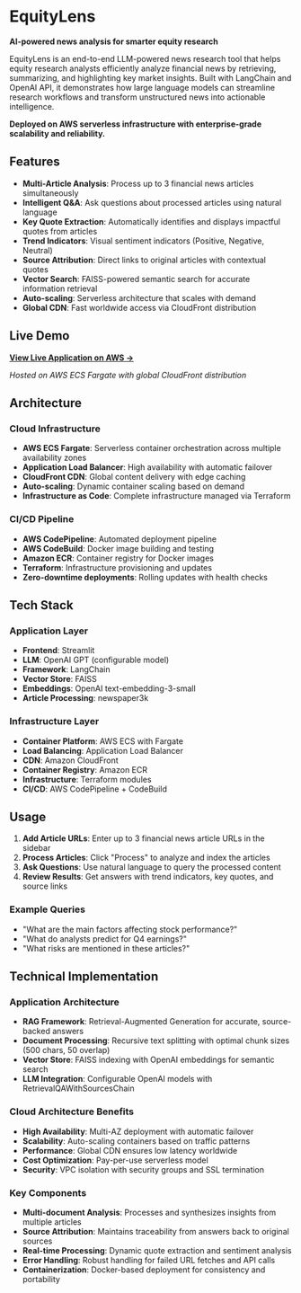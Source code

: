 # EquityLens

**AI-powered news analysis for smarter equity research**

EquityLens is an end-to-end LLM-powered news research tool that helps equity research analysts efficiently analyze financial news by retrieving, summarizing, and highlighting key market insights. Built with LangChain and OpenAI API, it demonstrates how large language models can streamline research workflows and transform unstructured news into actionable intelligence.

**Deployed on AWS serverless infrastructure with enterprise-grade scalability and reliability.**

## Features

- **Multi-Article Analysis**: Process up to 3 financial news articles simultaneously
- **Intelligent Q&A**: Ask questions about processed articles using natural language
- **Key Quote Extraction**: Automatically identifies and displays impactful quotes from articles
- **Trend Indicators**: Visual sentiment indicators (Positive, Negative, Neutral)
- **Source Attribution**: Direct links to original articles with contextual quotes
- **Vector Search**: FAISS-powered semantic search for accurate information retrieval
- **Auto-scaling**: Serverless architecture that scales with demand
- **Global CDN**: Fast worldwide access via CloudFront distribution

## Live Demo

**[View Live Application on AWS →](https://dfn8hh50ps75m.cloudfront.net)**

*Hosted on AWS ECS Fargate with global CloudFront distribution*

## Architecture

### Cloud Infrastructure
- **AWS ECS Fargate**: Serverless container orchestration across multiple availability zones
- **Application Load Balancer**: High availability with automatic failover
- **CloudFront CDN**: Global content delivery with edge caching
- **Auto-scaling**: Dynamic container scaling based on demand
- **Infrastructure as Code**: Complete infrastructure managed via Terraform

### CI/CD Pipeline
- **AWS CodePipeline**: Automated deployment pipeline
- **AWS CodeBuild**: Docker image building and testing
- **Amazon ECR**: Container registry for Docker images
- **Terraform**: Infrastructure provisioning and updates
- **Zero-downtime deployments**: Rolling updates with health checks

## Tech Stack

### Application Layer
- **Frontend**: Streamlit
- **LLM**: OpenAI GPT (configurable model)
- **Framework**: LangChain
- **Vector Store**: FAISS
- **Embeddings**: OpenAI text-embedding-3-small
- **Article Processing**: newspaper3k

### Infrastructure Layer
- **Container Platform**: AWS ECS with Fargate
- **Load Balancing**: Application Load Balancer
- **CDN**: Amazon CloudFront
- **Container Registry**: Amazon ECR
- **Infrastructure**: Terraform modules
- **CI/CD**: AWS CodePipeline + CodeBuild

## Usage

1. **Add Article URLs**: Enter up to 3 financial news article URLs in the sidebar
2. **Process Articles**: Click "Process" to analyze and index the articles
3. **Ask Questions**: Use natural language to query the processed content
4. **Review Results**: Get answers with trend indicators, key quotes, and source links

### Example Queries
- "What are the main factors affecting stock performance?"
- "What do analysts predict for Q4 earnings?"
- "What risks are mentioned in these articles?"

## Technical Implementation

### Application Architecture
- **RAG Framework**: Retrieval-Augmented Generation for accurate, source-backed answers
- **Document Processing**: Recursive text splitting with optimal chunk sizes (500 chars, 50 overlap)
- **Vector Store**: FAISS indexing with OpenAI embeddings for semantic search
- **LLM Integration**: Configurable OpenAI models with RetrievalQAWithSourcesChain

### Cloud Architecture Benefits
- **High Availability**: Multi-AZ deployment with automatic failover
- **Scalability**: Auto-scaling containers based on traffic patterns
- **Performance**: Global CDN ensures low latency worldwide
- **Cost Optimization**: Pay-per-use serverless model
- **Security**: VPC isolation with security groups and SSL termination

### Key Components
- **Multi-document Analysis**: Processes and synthesizes insights from multiple articles
- **Source Attribution**: Maintains traceability from answers back to original sources
- **Real-time Processing**: Dynamic quote extraction and sentiment analysis
- **Error Handling**: Robust handling for failed URL fetches and API calls
- **Containerization**: Docker-based deployment for consistency and portability